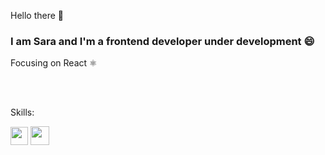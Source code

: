 Hello there 👋

<h3>I am Sara and I'm a frontend developer under development 😄</h3>
<p>Focusing on React ⚛️</p>
<br />
<br />
<p>Skills:</p>
<div>
<img src="https://www.shecodes.io/assets/logos/technologies/javascript-66f17d0db91bf422711333a5899e3ce6e952071c8c7b747021029a41fbf42cd7.png" style="width:28px;height:29px;">
<img src="https://upload.wikimedia.org/wikipedia/commons/thumb/a/a7/React-icon.svg/512px-React-icon.svg.png?20220125121207" style="width: 30px; height:30px;">
</div>
<!--

